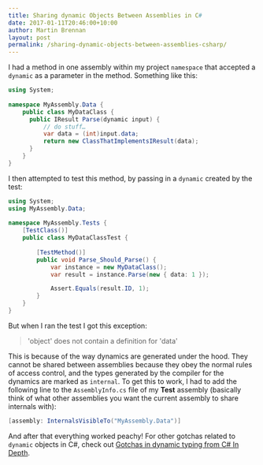 ```yaml
---
title: Sharing dynamic Objects Between Assemblies in C#
date: 2017-01-11T20:46:00+10:00
author: Martin Brennan
layout: post
permalink: /sharing-dynamic-objects-between-assemblies-csharp/
---
```


I had a method in one assembly within my project `namespace` that accepted a `dynamic` as a parameter in the method. Something like this:

```csharp
using System;
 
namespace MyAssembly.Data {
    public class MyDataClass {
      public IResult Parse(dynamic input) {
          // do stuff…
          var data = (int)input.data;
          return new ClassThatImplementsIResult(data);
      }
    }
}
```

I then attempted to test this method, by passing in a `dynamic` created by the test:

```csharp
using System;
using MyAssembly.Data;
 
namespace MyAssembly.Tests {
    [TestClass()]
    public class MyDataClassTest {
       
        [TestMethod()]
        public void Parse_Should_Parse() {
            var instance = new MyDataClass();
            var result = instance.Parse(new { data: 1 });

            Assert.Equals(result.ID, 1);
        }
    }
}
```
 
But when I ran the test I got this exception:

> 'object' does not contain a definition for 'data'
 
This is because of the way dynamics are generated under the hood. They cannot be shared between assemblies because they obey the normal rules of access control, and the types generated by the compiler for the dynamics are marked as `internal`. To get this to work, I had to add the following line to the `AssemblyInfo.cs` file of my **Test** assembly (basically think of what other assemblies you want the current assembly to share internals with):
 
```csharp
[assembly: InternalsVisibleTo("MyAssembly.Data")]
```

And after that everything worked peachy! For other gotchas related to `dynamic` objects in C#, check out [Gotchas in dynamic typing from C# In Depth](http://csharpindepth.com/Articles/Chapter14/DynamicGotchas.aspx).